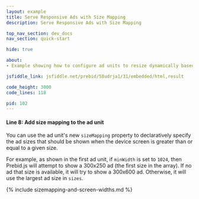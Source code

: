 ```yaml
---
layout: example
title: Serve Responsive Ads with Size Mapping
description: Serve Responsive Ads with Size Mapping

top_nav_section: dev_docs
nav_section: quick-start

hide: true

about:
- Example showing how to configure ad units to resize dynamically based on screen size

jsfiddle_link: jsfiddle.net/prebid/58udrja1/31/embedded/html,result

code_height: 3000
code_lines: 118

pid: 102
---
```


<div markdown="1">

#### Line 8: Add size mapping to the ad unit

You can use the ad unit's new `sizeMapping` property to declaratively specify the ad sizes that should be shown when the device screen is greater than or equal to a given size.

For example, as shown in the first ad unit, if `minWidth` is set to `1024`, then Prebid.js will attempt to show a 300x250 ad (the first size in the array).  If no ad that size is available, it will try to show a 300x600 ad.  Otherwise, it will use the largest ad size in `sizes`.

{% include sizemapping-and-screen-widths.md %}

</div>
